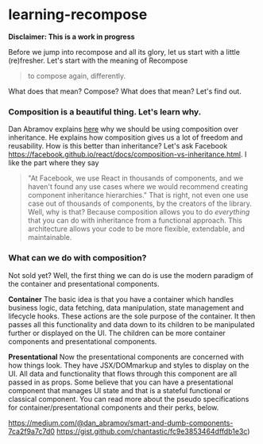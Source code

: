 # learning-recompose
**Disclaimer: This is a work in progress**

 Before we jump into recompose and all its glory, let us start with a little (re)fresher. Let's start with the meaning of Recompose
> to compose again, differently.

What does that mean? Compose? What does that mean? Let's find out.

### Composition is a beautiful thing. Let's learn why.

Dan Abramov explains [here](https://medium.com/@dan_abramov/mixins-are-dead-long-live-higher-order-components-94a0d2f9e750) why we should be using composition over inheritance. He explains how composition gives us a lot of freedom and reusability. How is this better than inheritance?
Let's ask Facebook https://facebook.github.io/react/docs/composition-vs-inheritance.html. I like the part where they say
> "At Facebook, we use React in thousands of components, and we haven't found any use cases where we would recommend creating component inheritance hierarchies."
That is right, not even one use case out of thousands of components, by the creators of the library. Well, why is that? Because composition allows you to do _everything_ that you can do with inheritance from a functional approach. This architecture allows your code to be more flexible, extendable, and maintainable.

### What can we do with composition?
Not sold yet? Well, the first thing we can do is use the modern paradigm of the container and presentational components.

**Container**
The basic idea is that you have a container which handles business logic, data fetching, data manipulation, state management and lifecycle hooks. These actions are the sole purpose of the container. It then passes all this functionality and data down to its children to be manipulated further or displayed on the UI. The children can be more container components and presentational components.

**Presentational**
Now the presentational components are concerned with how things look. They have JSX/DOMmarkup and styles to display on the UI. All data and functionality that flows through this component are all passed in as props. Some believe that you can have a presentational component that manages UI state and that is a stateful functional or classical component.
You can read more about the pseudo specifications for container/presentational components and their perks, below.

https://medium.com/@dan_abramov/smart-and-dumb-components-7ca2f9a7c7d0
https://gist.github.com/chantastic/fc9e3853464dffdb1e3c)

